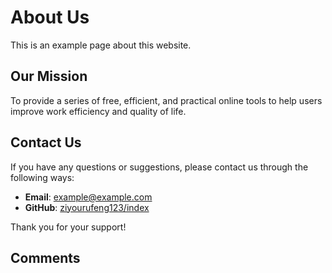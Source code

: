 # About Us

This is an example page about this website.

## Our Mission

To provide a series of free, efficient, and practical online tools to help users improve work efficiency and quality of life.

## Contact Us

If you have any questions or suggestions, please contact us through the following ways:

*   **Email**: example@example.com
*   **GitHub**: [ziyourufeng123/index](https://github.com/ziyourufeng123/index)

Thank you for your support!

## Comments

<div id="tcomment"></div>
